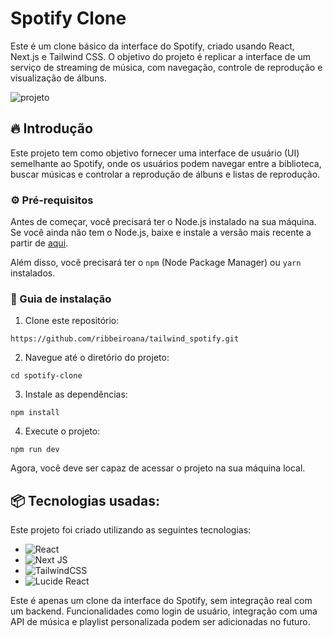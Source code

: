 # Spotify Clone

Este é um clone básico da interface do Spotify, criado usando React, Next.js e Tailwind CSS. O objetivo do projeto é replicar a interface de um serviço de streaming de música, com navegação, controle de reprodução e visualização de álbuns.

<div>
    <img src="" alt="projeto">
</div>

## 🔥 Introdução

Este projeto tem como objetivo fornecer uma interface de usuário (UI) semelhante ao Spotify, onde os usuários podem navegar entre a biblioteca, buscar músicas e controlar a reprodução de álbuns e listas de reprodução.

### ⚙️ Pré-requisitos

Antes de começar, você precisará ter o Node.js instalado na sua máquina. Se você ainda não tem o Node.js, baixe e instale a versão mais recente a partir de [aqui](https://nodejs.org/).

Além disso, você precisará ter o `npm` (Node Package Manager) ou `yarn` instalados.


### 🔨 Guia de instalação

1. Clone este repositório:
```
https://github.com/ribbeiroana/tailwind_spotify.git
```

2. Navegue até o diretório do projeto:
  ```
cd spotify-clone
``` 

3. Instale as dependências:
  ```
npm install
```

4. Execute o projeto:
  ```
npm run dev
```

Agora, você deve ser capaz de acessar o projeto na sua máquina local.

## 📦 Tecnologias usadas:

Este projeto foi criado utilizando as seguintes tecnologias:

* ![React](https://img.shields.io/badge/react-%2320232a.svg?style=for-the-badge&logo=react&logoColor=%2361DAFB)
* ![Next JS](https://img.shields.io/badge/Next-black?style=for-the-badge&logo=next.js&logoColor=white)
* ![TailwindCSS](https://img.shields.io/badge/tailwindcss-%2300B6B2.svg?style=for-the-badge&logo=tailwindcss&logoColor=white)
* ![Lucide React](https://img.shields.io/badge/lucide-react-%23000000.svg?style=for-the-badge&logo=lucide&logoColor=white)


Este é apenas um clone da interface do Spotify, sem integração real com um backend. Funcionalidades como login de usuário, integração com uma API de música e playlist personalizada podem ser adicionadas no futuro.
